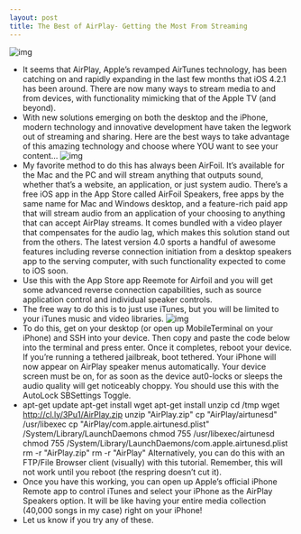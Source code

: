 ```yaml
---
layout: post
title: The Best of AirPlay- Getting the Most From Streaming
---
```

![img](http://media.idownloadblog.com/wp-content/uploads/2010/11/AirPlay1.png)
* It seems that AirPlay, Apple’s revamped AirTunes technology, has been catching on and rapidly expanding in the last few months that iOS 4.2.1 has been around. There are now many ways to stream media to and from devices, with functionality mimicking that of the Apple TV (and beyond).
* With new solutions emerging on both the desktop and the iPhone, modern technology and innovative development have taken the legwork out of streaming and sharing. Here are the best ways to take advantage of this amazing technology and choose where YOU want to see your content…
![img](http://media.idownloadblog.com/wp-content/uploads/2011/01/airfoil-main-mac.png)
* My favorite method to do this has always been AirFoil. It’s available for the Mac and the PC and will stream anything that outputs sound, whether that’s a website, an application, or just system audio. There’s a free iOS app in the App Store called AirFoil Speakers, free apps by the same name for Mac and Windows desktop, and a feature-rich paid app that will stream audio from an application of your choosing to anything that can accept AirPlay streams. It comes bundled with a video player that compensates for the audio lag, which makes this solution stand out from the others. The latest version 4.0 sports a handful of awesome features including reverse connection initiation from a desktop speakers app to the serving computer, with such functionality expected to come to iOS soon.
* Use this with the App Store app Reemote for Airfoil and you will get some advanced reverse connection capabilities, such as source application control and individual speaker controls.
* The free way to do this is to just use iTunes, but you will be limited to your iTunes music and video libraries.
![img](http://media.idownloadblog.com/wp-content/uploads/2011/01/AirView-App-Icon.png)
* To do this, get on your desktop (or open up MobileTerminal on your iPhone) and SSH into your device. Then copy and paste the code below into the terminal and press enter. Once it completes, reboot your device. If you’re running a tethered jailbreak, boot tethered. Your iPhone will now appear on AirPlay speaker menus automatically. Your device screen must be on, for as soon as the device aut0-locks or sleeps the audio quality will get noticeably choppy. You should use this with the AutoLock SBSettings Toggle.
* apt-get update apt-get install wget apt-get install unzip cd /tmp wget http://cl.ly/3Pu1/AirPlay.zip unzip "AirPlay.zip" cp "AirPlay/airtunesd" /usr/libexec cp "AirPlay/com.apple.airtunesd.plist" /System/Library/LaunchDaemons chmod 755 /usr/libexec/airtunesd chmod 755 /System/Library/LaunchDaemons/com.apple.airtunesd.plist rm -r "AirPlay.zip" rm -r "AirPlay" Alternatively, you can do this with an FTP/File Browser client (visually) with this tutorial. Remember, this will not work until you reboot (the respring doesn’t cut it).
* Once you have this working, you can open up Apple’s official iPhone Remote app to control iTunes and select your iPhone as the AirPlay Speakers option. It will be like having your entire media collection (40,000 songs in my case) right on your iPhone!
* Let us know if you try any of these.

